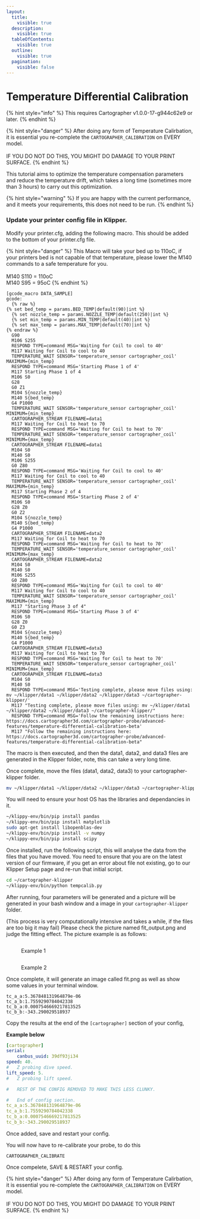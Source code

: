 ```yaml
---
layout:
  title:
    visible: true
  description:
    visible: true
  tableOfContents:
    visible: true
  outline:
    visible: true
  pagination:
    visible: false
---
```


# Temperature Differential Calibration



{% hint style="info" %}
This requires Cartographer v1.0.0-17-g944c62e9 or later.&#x20;
{% endhint %}

{% hint style="danger" %}
After doing any form of Temperature Calirbation, it is essential you re-complete the `CARTOGRAPHER_CALIBRATION` on EVERY model.\
\
IF YOU DO NOT DO THIS, YOU MIGHT DO DAMAGE TO YOUR PRINT SURFACE.
{% endhint %}

This tutorial aims to optimize the temperature compensation parameters and reduce the temperature drift, which takes a long time (sometimes more than 3 hours) to carry out this optimization.

{% hint style="warning" %}
If you are happy with the current performance, and it meets your requirements, this does not need to be run.
{% endhint %}

### Update your printer config file in Klipper.

Modify your printer.cfg, adding the following macro. This should be added to the bottom of your printer.cfg file.&#x20;

{% hint style="danger" %}
This Macro will take your bed up to 110oC, if your printers bed is not capable of that temperature, please lower the M140 commands to a safe temperature for you. \
\
M140 S110 = 110oC\
M140 S95 = 95oC&#x20;
{% endhint %}

```gcode
[gcode_macro DATA_SAMPLE]
gcode:
  {% raw %}
{% set bed_temp = params.BED_TEMP|default(90)|int %}
  {% set nozzle_temp = params.NOZZLE_TEMP|default(250)|int %}
  {% set min_temp = params.MIN_TEMP|default(40)|int %}
  {% set max_temp = params.MAX_TEMP|default(70)|int %}
{% endraw %}
  G90
  M106 S255
  RESPOND TYPE=command MSG='Waiting for Coil to cool to 40'
  M117 Waiting for Coil to cool to 40
  TEMPERATURE_WAIT SENSOR='temperature_sensor cartographer_coil' MAXIMUM={min_temp}
  RESPOND TYPE=command MSG='Starting Phase 1 of 4'
  M117 Starting Phase 1 of 4
  M106 S0
  G28
  G0 Z1
  M104 S{nozzle_temp}
  M140 S{bed_temp}
  G4 P1000
  TEMPERATURE_WAIT SENSOR='temperature_sensor cartographer_coil' MINIMUM={min_temp}
  CARTOGRAPHER_STREAM FILENAME=data1
  M117 Waiting for Coil to heat to 70
  RESPOND TYPE=command MSG='Waiting for Coil to heat to 70'
  TEMPERATURE_WAIT SENSOR='temperature_sensor cartographer_coil' MINIMUM={max_temp}
  CARTOGRAPHER_STREAM FILENAME=data1
  M104 S0
  M140 S0
  M106 S255
  G0 Z80
  RESPOND TYPE=command MSG='Waiting for Coil to cool to 40'
  M117 Waiting for Coil to cool to 40
  TEMPERATURE_WAIT SENSOR='temperature_sensor cartographer_coil' MAXIMUM={min_temp}
  M117 Starting Phase 2 of 4
  RESPOND TYPE=command MSG='Starting Phase 2 of 4'
  M106 S0
  G28 Z0
  G0 Z2
  M104 S{nozzle_temp}
  M140 S{bed_temp}
  G4 P1000
  CARTOGRAPHER_STREAM FILENAME=data2
  M117 Waiting for Coil to heat to 70
  RESPOND TYPE=command MSG='Waiting for Coil to heat to 70'
  TEMPERATURE_WAIT SENSOR='temperature_sensor cartographer_coil' MINIMUM={max_temp}
  CARTOGRAPHER_STREAM FILENAME=data2
  M104 S0
  M140 S0
  M106 S255
  G0 Z80
  RESPOND TYPE=command MSG='Waiting for Coil to cool to 40'
  M117 Waiting for Coil to cool to 40
  TEMPERATURE_WAIT SENSOR='temperature_sensor cartographer_coil' MAXIMUM={min_temp}
  M117 "Starting Phase 3 of 4"
  RESPOND TYPE=command MSG='Starting Phase 3 of 4'
  M106 S0
  G28 Z0
  G0 Z3
  M104 S{nozzle_temp}
  M140 S{bed_temp}
  G4 P1000
  CARTOGRAPHER_STREAM FILENAME=data3
  M117 Waiting for Coil to heat to 70
  RESPOND TYPE=command MSG='Waiting for Coil to heat to 70'
  TEMPERATURE_WAIT SENSOR='temperature_sensor cartographer_coil' MINIMUM={max_temp}
  CARTOGRAPHER_STREAM FILENAME=data3
  M104 S0
  M140 S0
  RESPOND TYPE=command MSG='Testing complete, please move files using: mv ~/klipper/data1 ~/klipper/data2 ~/klipper/data3 ~/cartographer-klipper/'
  M117 "Testing complete, please move files using: mv ~/klipper/data1 ~/klipper/data2 ~/klipper/data3 ~/cartographer-klipper/"
  RESPOND TYPE=command MSG='Follow the remaining instructions here: https://docs.cartographer3d.com/cartographer-probe/advanced-features/temperature-differential-calibration-beta'
  M117 "Follow the remaining instructions here: https://docs.cartographer3d.com/cartographer-probe/advanced-features/temperature-differential-calibration-beta"
```

The macro is then executed, and then the data1, data2, and data3 files are generated in the Klipper folder, note, this can take a very long time.

Once complete, move the files (data1, data2, data3) to your cartographer-klipper folder.&#x20;

```bash
mv ~/klipper/data1 ~/klipper/data2 ~/klipper/data3 ~/cartographer-klipper/
```

You will need to ensure your host OS has the libraries and dependancies in it.

```bash
~/klippy-env/bin/pip install pandas
~/klippy-env/bin/pip install matplotlib
sudo apt-get install libopenblas-dev
~/klippy-env/bin/pip install -v numpy
~/klippy-env/bin/pip install scipy
```

Once installed, run the following script, this will analyse the data from the files that you have moved. You need to ensure that you are on the latest version of our firmware, if you get an error about file not existing, go to our Klipper Setup page and re-run that initial script.&#x20;

```bash
cd ~/cartographer-klipper
~/klippy-env/bin/python tempcalib.py
```

After running, four parameters will be generated and a picture will be generated in your bash window and a image in your `cartographer-klipper` folder.&#x20;

(This process is very computationally intensive and takes a while, if the files are too big it may fail) Please check the picture named fit\_output.png and judge the fitting effect. The picture example is as follows:

<figure><img src="../../.gitbook/assets/fit.png" alt=""><figcaption><p>Example 1</p></figcaption></figure>

<figure><img src="../../.gitbook/assets/image (16).png" alt=""><figcaption><p>Example 2</p></figcaption></figure>

Once complete, it will generate an image called fit.png as well as show some values in your terminal window.

```
tc_a_a:5.367848131964879e-06
tc_a_b:1.7559290784042338
tc_b_a:0.0007546669217813525
tc_b_b:-343.290029518937
```

Copy the results at the end of the `[cartographer]` section of your config,

**Example below**

```yaml
[cartographer]
serial:
    canbus_uuid: 39df93ji34
speed: 40.
#   Z probing dive speed.
lift_speed: 5.
#   Z probing lift speed.

#   REST OF THE CONFIG REMOVED TO MAKE THIS LESS CLUNKY.

#   End of config section. 
tc_a_a:5.367848131964879e-06
tc_a_b:1.7559290784042338
tc_b_a:0.0007546669217813525
tc_b_b:-343.290029518937
```

Once added, save and restart your config.&#x20;

You will now have to re-calibrate your probe, to do this

```
CARTOGRAPHER_CALIBRATE    
```

Once compelete, SAVE & RESTART your config.&#x20;

{% hint style="danger" %}
After doing any form of Temperature Calirbation, it is essential you re-complete the `CARTOGRAPHER_CALIBRATION` on EVERY model.\
\
IF YOU DO NOT DO THIS, YOU MIGHT DO DAMAGE TO YOUR PRINT SURFACE.
{% endhint %}
